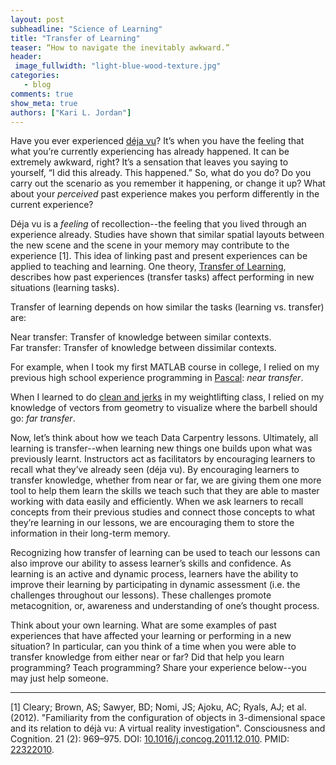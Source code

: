 ```yaml
---
layout: post
subheadline: "Science of Learning"
title: "Transfer of Learning"
teaser: “How to navigate the inevitably awkward.”
header:
 image_fullwidth: "light-blue-wood-texture.jpg"
categories:
   - blog
comments: true
show_meta: true
authors: ["Kari L. Jordan"]
---
```

Have you ever experienced [déja vu](https://en.wikipedia.org/wiki/D%C3%A9j%C3%A0_vu)? It’s when you have the feeling that what you’re currently experiencing has already happened. It can be extremely awkward, right? It’s a sensation that leaves you saying to yourself, “I did this already. This happened.” So, what do you do? Do you carry out the scenario as you remember it happening, or change it up? What about your *perceived* past experience makes you perform differently in the current experience?

Déja vu is a *feeling* of recollection--the feeling that you lived through an experience already. Studies have shown that similar spatial layouts between the new scene and the scene in your memory may contribute to the experience [1]. This idea of linking past and present experiences can be applied to teaching and learning. One theory, [Transfer of Learning](https://en.wikipedia.org/wiki/Transfer_of_learning), describes how past experiences (transfer tasks) affect performing in new situations (learning tasks). 

Transfer of learning depends on how similar the tasks (learning vs. transfer) are:

Near transfer: Transfer of knowledge between similar contexts.   
Far transfer: Transfer of knowledge between dissimilar contexts.

For example, when I took my first MATLAB course in college, I relied on my previous high school experience programming in [Pascal](https://en.wikipedia.org/wiki/Pascal_(programming_language)): *near transfer*.

When I learned to do [clean and jerks](https://en.wikipedia.org/wiki/Clean_and_jerk) in my weightlifting class, I relied on my knowledge of vectors from geometry to visualize where the barbell should go: *far transfer*.

Now, let’s think about how we teach Data Carpentry lessons. Ultimately, all learning is transfer--when learning new things one builds upon what was previously learnt. Instructors act as facilitators by encouraging learners to recall what they’ve already seen (déja vu). By encouraging learners to transfer knowledge, whether from near or far, we are giving them one more tool to help them learn the skills we teach such that they are able to master working with data easily and efficiently. When we ask learners to recall concepts from their previous studies and connect those concepts to what they’re learning in our lessons, we are encouraging them to store the information in their long-term memory. 

Recognizing how transfer of learning can be used to teach our lessons can also improve our ability to assess learner’s skills and confidence. As learning is an active and dynamic process, learners have the ability to improve their learning by participating in dynamic assessment (i.e. the challenges throughout our lessons). These challenges promote metacognition, or, awareness and understanding of one’s thought process.

Think about your own learning. What are some examples of past experiences that have affected your learning or performing in a new situation? In particular, can you think of a time when you were able to transfer knowledge from either near or far? Did that help you learn programming? Teach programming? Share your experience below--you may just help someone.
___
[1]  Cleary; Brown, AS; Sawyer, BD; Nomi, JS; Ajoku, AC; Ryals, AJ; et al. (2012). "Familiarity from the configuration of objects in 3-dimensional space and its relation to déjà vu: A virtual reality investigation". Consciousness and Cognition. 21 (2): 969–975. DOI: [10.1016/j.concog.2011.12.010](http://www.sciencedirect.com/science/article/pii/S1053810012000049). PMID: [22322010](https://www.ncbi.nlm.nih.gov/pubmed/22322010). 
